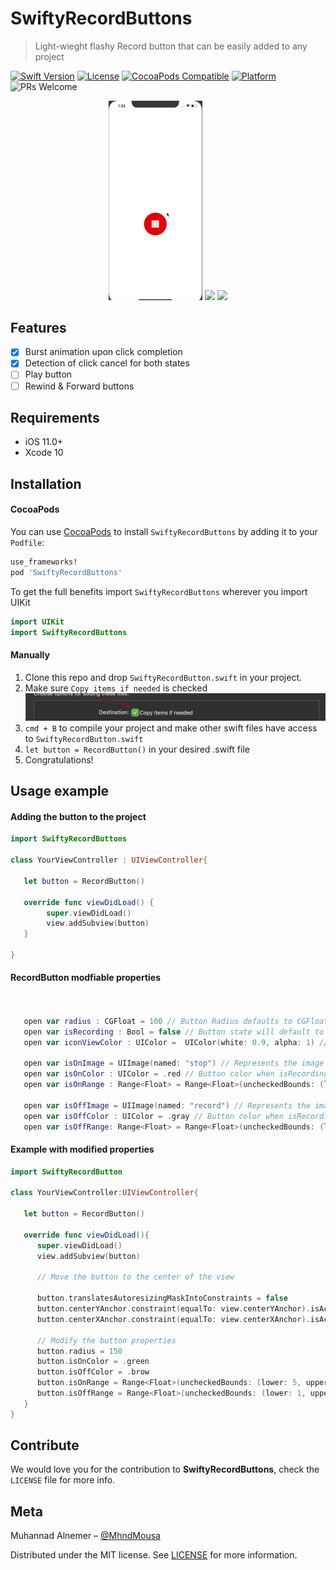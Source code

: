 # SwiftyRecordButtons

> Light-wieght flashy Record button that can be easily added to any project

[![Swift Version][swift-image]][swift-url]
[![License][license-image]][license-url]
[![CocoaPods Compatible][cocoapods-image]][cocoapods-url]
[![Platform][platform-image]][cocoapods-url]
![PRs Welcome][pr-welcome-image]

<!--[![Build Status][travis-image]][travis-url] -->


<p align = "center">
<img width = "150px" src="https://github.com/MhndMousa/SwiftyRecordButtons/blob/master/Assets/Demo1.gif?raw=true"/>
<img width = "150px" src="https://github.com/MhndMousa/SwiftyRecordButtons/blob/master/Assets/Assets/Cancel1.gif?raw=true"/>
<img width = "150px" src="https://github.com/MhndMousa/SwiftyRecordButtons/blob/master/Assets/Assets/Cancel2.gif?raw=true"/>
</p>


## Features

- [x] Burst animation upon click completion
- [x] Detection of click cancel for both states
- [ ] Play button
- [ ] Rewind & Forward buttons

## Requirements

- iOS 11.0+
- Xcode 10

## Installation

#### CocoaPods

You can use [CocoaPods](http://cocoapods.org/) to install `SwiftyRecordButtons` by adding it to your `Podfile`:

```ruby
use_frameworks!
pod 'SwiftyRecordButtons'
```

To get the full benefits import `SwiftyRecordButtons` wherever you import UIKit

```swift
import UIKit 
import SwiftyRecordButtons
```

#### Manually

1. Clone this repo and drop `SwiftyRecordButton.swift` in your project.
2. Make sure `Copy items if needed`  is checked![](./Assets/screenshot1.png)
3. `cmd + B` to compile your project and make other swift files have access to `SwiftyRecordButton.swift` 
4. `let button = RecordButton()` in your desired .swift file
5. Congratulations!

## Usage example


#### Adding the button to the project 
```swift
import SwiftyRecordButtons

class YourViewController : UIViewController{
   
   let button = RecordButton()
   
   override func viewDidLoad() {
        super.viewDidLoad()
        view.addSubview(button)        
   }

}
```


#### RecordButton modfiable properties
```swift


   open var radius : CGFloat = 100 // Button Radius defaults to CGFloat 100
   open var isRecording : Bool = false // Button state will default to not recording
   open var iconViewColor : UIColor =  UIColor(white: 0.9, alpha: 1) // Color of the inside icon defaults to offwhite color

   open var isOnImage = UIImage(named: "stop") // Represents the image bursting away from the button when state switches to isRecording = true
   open var isOnColor : UIColor = .red // Button color when isRecording = true - defaults to red color
   open var isOnRange : Range<Float> = Range<Float>(uncheckedBounds: (lower: 30, upper: 80))  // The amount of images bursting away from the button for isRecording = true

   open var isOffImage = UIImage(named: "record") // Represents the image bursting away from the button when state switches to off
   open var isOffColor : UIColor = .gray // Button color when isRecording = false - defaults to gray color
   open var isOffRange: Range<Float> = Range<Float>(uncheckedBounds: (lower: 3, upper: 8)) // The amount of images bursting away from the button for isRecording = false
```

#### Example with modified properties

```swift
import SwiftyRecordButton

class YourViewController:UIViewController{
   
   let button = RecordButton()
   
   override func viewDidLoad(){
      super.viewDidLoad()
      view.addSubview(button)

      // Move the button to the center of the view

      button.translatesAutoresizingMaskIntoConstraints = false
      button.centerYAnchor.constraint(equalTo: view.centerYAnchor).isActive = true
      button.centerXAnchor.constraint(equalTo: view.centerXAnchor).isActive = true

      // Modify the button properties
      button.radius = 150
      button.isOnColor = .green
      button.isOffColor = .brow
      button.isOnRange = Range<Float>(uncheckedBounds: (lower: 5, upper: 40))
      button.isOffRange = Range<Float>(uncheckedBounds: (lower: 1, upper: 10))
   } 
}
```


## Contribute

We would love you for the contribution to **SwiftyRecordButtons**, check the `LICENSE` file for more info.

## Meta

Muhannad Alnemer – [@MhndMousa](https://twitter.com/mhndmousa)

Distributed under the MIT license. See [LICENSE](./LICENSE) for more information.


[swift-image]: https://img.shields.io/badge/swift-4.0-orange.svg
[swift-url]: https://swift.org/
[license-image]: https://img.shields.io/badge/License-MIT-blue.svg
[license-url]: https://github.com/MhndMousa/SwiftyRecordButtons/blob/master/LICENSE
[travis-image]: https://travis-ci.org/MhndMousa/SwiftyRecordButtons.svg?branch=master
[travis-url]: https://travis-ci.org/MhndMousa/SwiftyRecordButtons
[platform-image]: https://img.shields.io/cocoapods/p/SwiftyRecordButtons.svg?style=flat
[pr-welcome-image]:https://img.shields.io/badge/PRs-welcome-brightgreen.svg?style=flat
[cocoapods-image]:https://img.shields.io/cocoapods/v/SwiftyRecordButtons
[cocoapods-url]:https://cocoapods.org/pods/SwiftyRecordButtons
